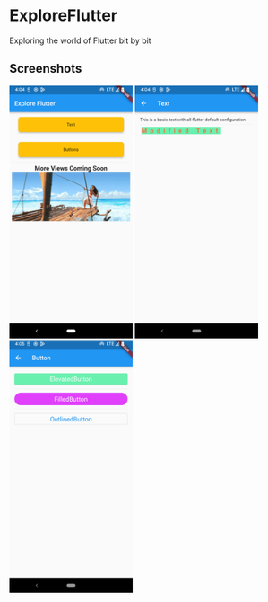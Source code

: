# ExploreFlutter
Exploring the world of Flutter bit by bit

## Screenshots

<p>
<img src="/Screenshots/home.jpg" width="220" height="450"/>
<img src="/Screenshots/text.jpg" width="220" height="450"/>
<img src="/Screenshots/button.jpg" width="220" height="450"/>
</p>